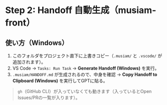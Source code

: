 # Step 2: Handoff 自動生成（musiam-front）

## 使い方（Windows）
1) このフォルダをプロジェクト直下に上書きコピー（`.musiam/` と `.vscode/` が追加されます）。
2) VS Code → `Tasks: Run Task` → **Generate Handoff (Windows)** を実行。
3) `.musiam/HANDOFF.md` が生成されるので、中身を確認 → **Copy Handoff to Clipboard (Windows)** を実行してGPTに貼る。

> `gh`（GitHub CLI）が入っていなくても動きます（入っているとOpen Issues/PRの一覧が入ります）。
